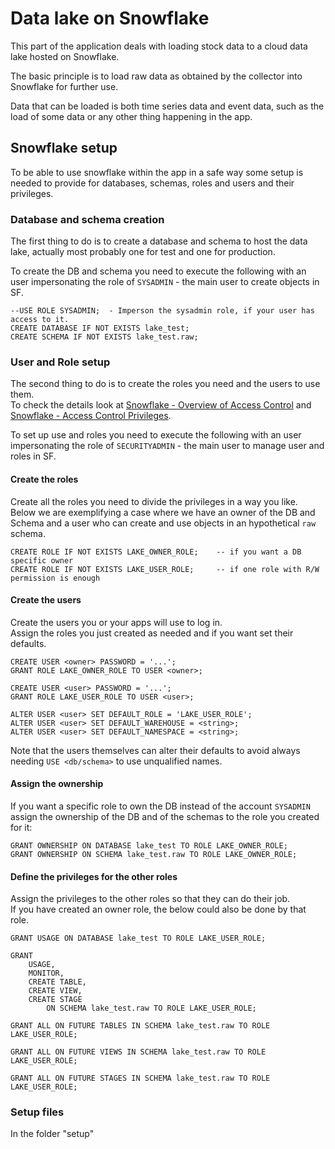 # Data lake on Snowflake
This part of the application deals with loading stock data to a cloud data lake
hosted on Snowflake.

The basic principle is to load raw data as obtained by the collector into 
Snowflake for further use.

Data that can be loaded is both time series data and event data, such as the 
load of some data or any other thing happening in the app.
 
## Snowflake setup
To be able to use snowflake within the app in a safe way some setup is needed 
to provide for databases, schemas, roles and users and their privileges.

### Database and schema creation
The first thing to do is to create a database and schema to host the data lake, 
actually most probably one for test and one for production.

To create the DB and schema you need to execute the following with an user 
impersonating the role of `SYSADMIN` - the main user to create objects in SF.
```
--USE ROLE SYSADMIN;  - Imperson the sysadmin role, if your user has access to it.
CREATE DATABASE IF NOT EXISTS lake_test;
CREATE SCHEMA IF NOT EXISTS lake_test.raw; 
```

### User and Role setup
The second thing to do is to create the roles you need and the users to use them.  
To check the details look at [Snowflake - Overview of Access Control](https://docs.snowflake.net/manuals/user-guide/security-access-control-overview.html)
and [Snowflake - Access Control Privileges](https://docs.snowflake.net/manuals/user-guide/security-access-control-privileges.html).

To set up use and roles you need to execute the following with an user 
impersonating the role of `SECURITYADMIN` - the main user to manage user and roles in SF.
#### Create the roles 
Create all the roles you need to divide the privileges in a way you like.  
Below we are exemplifying a case where we have an owner of the DB and Schema
and a user who can create and use objects in an hypothetical `raw` schema.
```
CREATE ROLE IF NOT EXISTS LAKE_OWNER_ROLE;    -- if you want a DB specific owner
CREATE ROLE IF NOT EXISTS LAKE_USER_ROLE;     -- if one role with R/W permission is enough
```
#### Create the users 
Create the users you or your apps will use to log in.  
Assign the roles you just created as needed and if you want set their defaults.
```
CREATE USER <owner> PASSWORD = '...';
GRANT ROLE LAKE_OWNER_ROLE TO USER <owner>;

CREATE USER <user> PASSWORD = '...';
GRANT ROLE LAKE_USER_ROLE TO USER <user>;

ALTER USER <user> SET DEFAULT_ROLE = 'LAKE_USER_ROLE';
ALTER USER <user> SET DEFAULT_WAREHOUSE = <string>;
ALTER USER <user> SET DEFAULT_NAMESPACE = <string>;
```
Note that the users themselves can alter their defaults to avoid 
always needing `USE <db/schema>` to use unqualified names.

#### Assign the ownership
If you want a specific role to own the DB instead of the account `SYSADMIN` 
assign the ownership of the DB and of the schemas to the role you created for it:
```
GRANT OWNERSHIP ON DATABASE lake_test TO ROLE LAKE_OWNER_ROLE;
GRANT OWNERSHIP ON SCHEMA lake_test.raw TO ROLE LAKE_OWNER_ROLE;
```
#### Define the privileges for the other roles
Assign the privileges to the other roles so that they can do their job.  
If you have created an owner role, the below could also be done by that role.
```
GRANT USAGE ON DATABASE lake_test TO ROLE LAKE_USER_ROLE;

GRANT 
    USAGE,
    MONITOR,
    CREATE TABLE,
    CREATE VIEW,
    CREATE STAGE 
        ON SCHEMA lake_test.raw TO ROLE LAKE_USER_ROLE;

GRANT ALL ON FUTURE TABLES IN SCHEMA lake_test.raw TO ROLE LAKE_USER_ROLE;

GRANT ALL ON FUTURE VIEWS IN SCHEMA lake_test.raw TO ROLE LAKE_USER_ROLE;

GRANT ALL ON FUTURE STAGES IN SCHEMA lake_test.raw TO ROLE LAKE_USER_ROLE;

```

### Setup files 
In the folder "setup"   